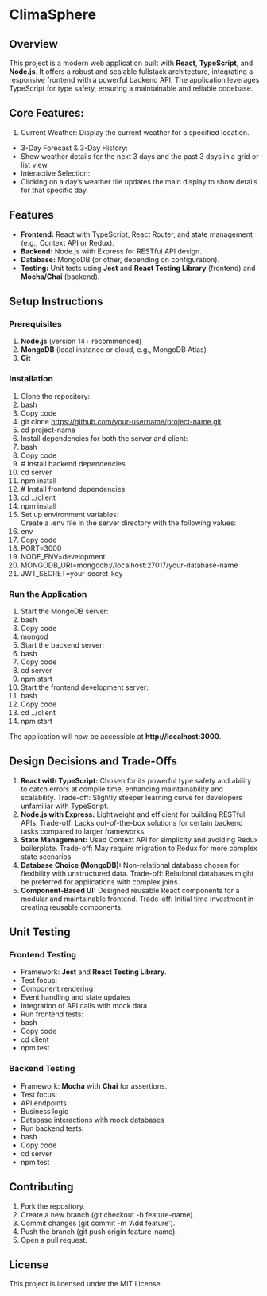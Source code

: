 # ClimaSphere

## Overview

This project is a modern web application built with **React**, **TypeScript**, and **Node.js**. It offers a robust and scalable fullstack architecture, integrating a responsive frontend with a powerful backend API. The application leverages TypeScript for type safety, ensuring a maintainable and reliable codebase.
## Core Features:
1. Current Weather:
   Display the current weather for a specified location.
* 3-Day Forecast & 3-Day History:
* Show weather details for the next 3 days and the past 3 days in a grid or list view.
* Interactive Selection:
* Clicking on a day’s weather tile updates the main display to show details for that specific day.
## Features

*   **Frontend:** React with TypeScript, React Router, and state management (e.g., Context API or Redux).
*   **Backend:** Node.js with Express for RESTful API design.
*   **Database:** MongoDB (or other, depending on configuration).
*   **Testing:** Unit tests using **Jest** and **React Testing Library** (frontend) and **Mocha/Chai** (backend).

## Setup Instructions

### Prerequisites

1.  **Node.js** (version 14+ recommended)
2.  **MongoDB** (local instance or cloud, e.g., MongoDB Atlas)
3.  **Git**

### Installation

1.  Clone the repository:
2.  bash
3.  Copy code
4.  git clone https://github.com/your-username/project-name.git
5.  cd project-name
6.  Install dependencies for both the server and client:
7.  bash
8.  Copy code
9.  \# Install backend dependencies
10.  cd server
11.  npm install
12.  \# Install frontend dependencies
13.  cd ../client
14.  npm install
15.  Set up environment variables:  
    Create a .env file in the server directory with the following values:
16.  env
17.  Copy code
18.  PORT=3000
19.  NODE\_ENV=development
20.  MONGODB\_URI=mongodb://localhost:27017/your-database-name
21.  JWT\_SECRET=your-secret-key

### Run the Application

1.  Start the MongoDB server:
2.  bash
3.  Copy code
4.  mongod
5.  Start the backend server:
6.  bash
7.  Copy code
8.  cd server
9.  npm start
10.  Start the frontend development server:
11.  bash
12.  Copy code
13.  cd ../client
14.  npm start

The application will now be accessible at **http://localhost:3000**.

## Design Decisions and Trade-Offs

1.  **React with TypeScript:** Chosen for its powerful type safety and ability to catch errors at compile time, enhancing maintainability and scalability. Trade-off: Slightly steeper learning curve for developers unfamiliar with TypeScript.
2.  **Node.js with Express:** Lightweight and efficient for building RESTful APIs. Trade-off: Lacks out-of-the-box solutions for certain backend tasks compared to larger frameworks.
3.  **State Management:** Used Context API for simplicity and avoiding Redux boilerplate. Trade-off: May require migration to Redux for more complex state scenarios.
4.  **Database Choice (MongoDB):** Non-relational database chosen for flexibility with unstructured data. Trade-off: Relational databases might be preferred for applications with complex joins.
5.  **Component-Based UI:** Designed reusable React components for a modular and maintainable frontend. Trade-off: Initial time investment in creating reusable components.

## Unit Testing

### Frontend Testing

*   Framework: **Jest** and **React Testing Library**.
*   Test focus:
*   Component rendering
*   Event handling and state updates
*   Integration of API calls with mock data
*   Run frontend tests:
*   bash
*   Copy code
*   cd client
*   npm test

### Backend Testing

*   Framework: **Mocha** with **Chai** for assertions.
*   Test focus:
*   API endpoints
*   Business logic
*   Database interactions with mock databases
*   Run backend tests:
*   bash
*   Copy code
*   cd server
*   npm test

## Contributing

1.  Fork the repository.
2.  Create a new branch (git checkout -b feature-name).
3.  Commit changes (git commit -m 'Add feature').
4.  Push the branch (git push origin feature-name).
5.  Open a pull request.

## License

This project is licensed under the MIT License.
